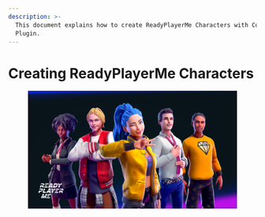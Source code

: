 ```yaml
---
description: >-
  This document explains how to create ReadyPlayerMe Characters with Convai
  Plugin.
---
```


# Creating ReadyPlayerMe Characters

<figure><img src="../../../../.gitbook/assets/image (10) (1) (1) (1).png" alt=""><figcaption></figcaption></figure>
